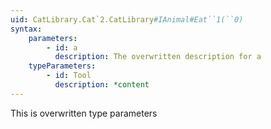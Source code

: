 ```yaml
---
uid: CatLibrary.Cat`2.CatLibrary#IAnimal#Eat``1(``0)
syntax:
	parameters:
		- id: a
		  description: The overwritten description for a
	typeParameters:
		- id: Tool
		  description: *content
---
```


This is overwritten type parameters
